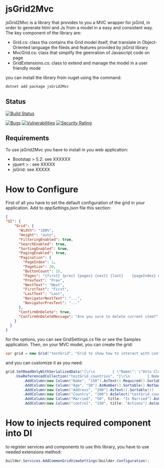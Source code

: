 # jsGrid2Mvc
jsGrid2Mvc is a library that provides to you a MVC wrapper for jsGrid, in order to generate html and Js from a model in a easy and consistent way.
The key component of the library are:
- Grid.cs: class tha contains the Grid model itself, that translate in Object-Oriented language the fileds and features provided by jsGrid library
- MvcGrid.cs: class that simplify the geenration of Javascript code on page
- GridExtensions.cs: class to extend and manage the model in a user friendly mode

you can install the library from nuget using the command:

```bat
dotnet add package jsGrid2Mvc
```

## Status

[![Build Status](https://garaproject.visualstudio.com/UmbrellaFramework/_apis/build/status%2Ffgaravaglia.jsGrid2Mvc?repoName=fgaravaglia%2FjsGrid2Mvc&branchName=main)](https://garaproject.visualstudio.com/UmbrellaFramework/_build/latest?definitionId=91&repoName=fgaravaglia%2FjsGrid2Mvc&branchName=main)

[![Bugs](https://sonarcloud.io/api/project_badges/measure?project=jsGrid2Mvc&metric=bugs)](https://sonarcloud.io/summary/new_code?id=jsGrid2Mvc)
[![Vulnerabilities](https://sonarcloud.io/api/project_badges/measure?project=jsGrid2Mvc&metric=vulnerabilities)](https://sonarcloud.io/summary/new_code?id=jsGrid2Mvc)
[![Security Rating](https://sonarcloud.io/api/project_badges/measure?project=jsGrid2Mvc&metric=security_rating)](https://sonarcloud.io/summary/new_code?id=jsGrid2Mvc)


## Requirements
To use jsGrid2Mvc you have to install in you web application:
- Bootstap > 5.2: see XXXXXX
- jquert > : see XXXXX
- jsGrid: see XXXXX


# How to Configure
First of all you have to set the default configuration of the grid in your application. Add to _appSettings.json_ file this section:

```json
{
"UI": {
    "Grid": {
      "Width": "100%",
      "Height": "auto",
      "FilteringEnabled": true,
      "SearchEnabled": true,
      "SortingEnabled": true,
      "PagingEnabled": true,
      "Pagination": {
        "PageIndex": 1,
        "PageSize": 20,
        "ButtonCount": 15,
        "Pages": "{first} {prev} {pages} {next} {last}    {pageIndex} of {pageCount}",
        "PrevText": "Prev",
        "NextText": "Next",
        "FirstText": "First",
        "LastText": "Last",
        "NavigatorNextText": "...",
        "NavigatorPrevText": "..."
      },
      "ConfirmOnDelete": true,
      "ConfirmOnDeleteMessage": "Are you sure to delete current item?"
    }
  }
}
```

for the options, you can see GridSettings.cs file or see the Samples application.
Then, on your MVC model, you can create the grid:

```c#
var grid = new Grid("testGrid", "Grid to show how to interact with controller").FromConfiguration(config);
```

and you can customize it as you need:

```c#
grid.SetReadOnlyWithSerializedData("[\r\n        { \"Name\": \"Otto Clay\", \"Age\": 25, \"Country\": 1, \"Address\": \"Ap #897-1459 Quam Avenue\", \"Married\": false },\r\n        { \"Name\": \"Connor Johnston\", \"Age\": 45, \"Country\": 2, \"Address\": \"Ap #370-4647 Dis Av.\", \"Married\": true },\r\n        { \"Name\": \"Lacey Hess\", \"Age\": 29, \"Country\": 3, \"Address\": \"Ap #365-8835 Integer St.\", \"Married\": false },\r\n        { \"Name\": \"Timothy Henson\", \"Age\": 56, \"Country\": 1, \"Address\": \"911-5143 Luctus Ave\", \"Married\": true },\r\n        { \"Name\": \"Ramona Benton\", \"Age\": 32, \"Country\": 3, \"Address\": \"Ap #614-689 Vehicula Street\", \"Married\": false }\r\n    ]")
    .UseReferencedCollection("testGrid_countries", "[\r\n        { Name: \"\", Id: 0 },\r\n        { Name: \"United States\", Id: 1 },\r\n        { Name: \"Canada\", Id: 2 },\r\n        { Name: \"United Kingdom\", Id: 3 }\r\n    ]")
        .AddColumn(new Column("Name", "150").AsText().Required().Sortable())
        .AddColumn(new Column("Age", "50").AsNumber().Sortable().NotSearchable())
        .AddColumn(new Column("Address", "200").AsText().Sortable())
        .AddColumn(new Column("Country", "200").AsSelect("testGrid_countries", "Id", "Name").Sortable())
        .AddColumn(new Column("Married", "50", title: "Is Married").AsCheckBox())
        .AddColumn(new Column("control", "150", title: "Actions").AsControl());
```

# How to injects required component into DI
to register services and components to use this library, you have to use needed extensions method:

```c#
builder.Services.AddCommonGridViewSettings(builder.Configuration);
```